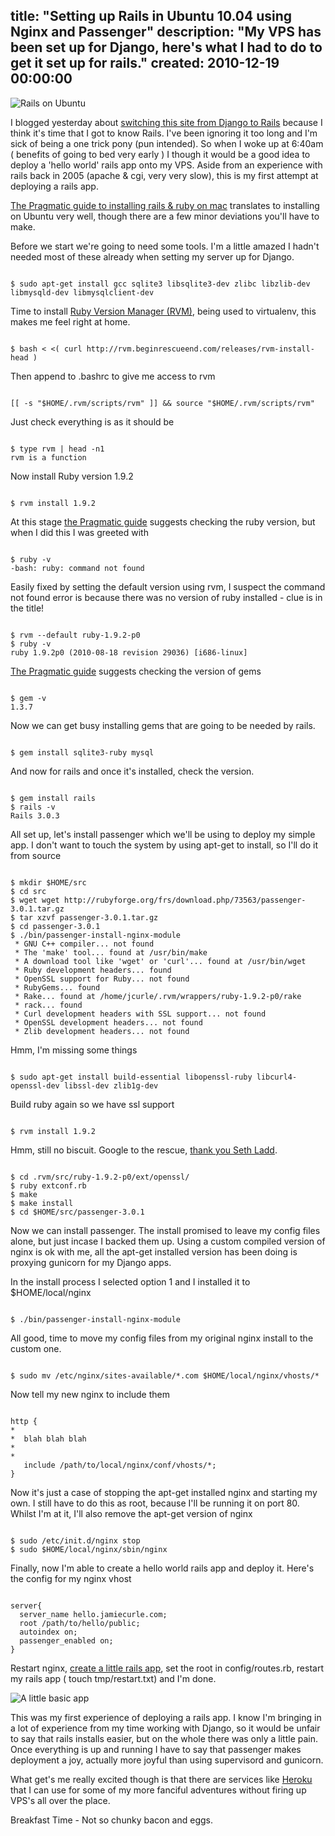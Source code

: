 title: "Setting up Rails in Ubuntu 10.04 using Nginx and Passenger"
description: "My VPS has been set up for Django, here's what I had to do to get it set up for rails."
created: 2010-12-19 00:00:00
---

![Rails on Ubuntu](/media/2010/12/19/blogimage/Rails_on_Ubuntu.850x600.jpg)

I blogged yesterday about [switching this site from Django to Rails](/blog/2010/12/django-rails.html) because I think it's time that I got to know Rails. I've been ignoring it too long and I'm sick of being a one trick pony (pun intended). So when I woke up at 6:40am ( benefits of going to bed very early ) I though it would be a good idea to deploy a 'hello world' rails app onto my VPS.  Aside from an experience with rails back in 2005 (apache & cgi, very very slow), this is my first attempt at deploying a rails app.

[The Pragmatic guide to installing rails & ruby on mac](http://pragmaticstudio.com/blog/2010/9/23/install-rails-ruby-mac)  translates to installing on Ubuntu very well, though there are a few minor deviations you'll have to make.

Before we start we're going to need some tools. I'm a little amazed I hadn't needed most of these already when setting my server up for Django.

<code lang="bash">
$ sudo apt-get install gcc sqlite3 libsqlite3-dev zlibc libzlib-dev libmysqld-dev libmysqlclient-dev
</code>

Time to install [Ruby Version Manager (RVM)](http://rvm.beginrescueend.com/), being used to virtualenv, this makes me feel right at home.

<code lang="bash">
$ bash < <( curl http://rvm.beginrescueend.com/releases/rvm-install-head )
</code>

Then append to .bashrc to give me access to rvm

<code lang="bash">
[[ -s "$HOME/.rvm/scripts/rvm" ]] && source "$HOME/.rvm/scripts/rvm"
</code>

Just check everything is as it should be

<code lang="bash">
$ type rvm | head -n1
rvm is a function
</code>

Now install Ruby version 1.9.2

<code lang="bash">
$ rvm install 1.9.2
</code>

At this stage [the Pragmatic guide](http://pragmaticstudio.com/blog/2010/9/23/install-rails-ruby-mac) suggests checking the ruby version, but when I did this I was greeted with 

<code lang="bash">
$ ruby -v
-bash: ruby: command not found
</code>

Easily fixed by setting the default version using rvm, I suspect the command not found error is because there was no version of ruby installed  - clue is in the title!

<code lang="bash">
$ rvm --default ruby-1.9.2-p0
$ ruby -v
ruby 1.9.2p0 (2010-08-18 revision 29036) [i686-linux]
</code>

[The Pragmatic guide](http://pragmaticstudio.com/blog/2010/9/23/install-rails-ruby-mac) suggests checking the version of gems

<code lang="bash">
$ gem -v
1.3.7
</code>

Now we can get busy installing gems that are going to be needed by rails.

<code lang="bash">
$ gem install sqlite3-ruby mysql
</code>

And now for rails and once it's installed, check the version.

<code lang="bash">
$ gem install rails
$ rails -v
Rails 3.0.3
</code>

All set up, let's install passenger which we'll be using to deploy my simple app.  I don't want to touch the system by using apt-get to install, so I'll do it from source

<code lang="bash">
$ mkdir $HOME/src
$ cd src
$ wget wget http://rubyforge.org/frs/download.php/73563/passenger-3.0.1.tar.gz
$ tar xzvf passenger-3.0.1.tar.gz
$ cd passenger-3.0.1
$ ./bin/passenger-install-nginx-module
 * GNU C++ compiler... not found
 * The 'make' tool... found at /usr/bin/make
 * A download tool like 'wget' or 'curl'... found at /usr/bin/wget
 * Ruby development headers... found
 * OpenSSL support for Ruby... not found
 * RubyGems... found
 * Rake... found at /home/jcurle/.rvm/wrappers/ruby-1.9.2-p0/rake
 * rack... found
 * Curl development headers with SSL support... not found
 * OpenSSL development headers... not found
 * Zlib development headers... not found
</code>

Hmm, I'm missing some things

<code lang="bash">
$ sudo apt-get install build-essential libopenssl-ruby libcurl4-openssl-dev libssl-dev zlib1g-dev
</code>

Build ruby again so we have ssl support

<code lang="bash">
$ rvm install 1.9.2
</code>

Hmm, still no biscuit. Google to the rescue, [thank you Seth Ladd](http://blog.sethladd.com/2007/03/installing-openssl-support-for-ruby-on.html).

<code lang="bash">
$ cd .rvm/src/ruby-1.9.2-p0/ext/openssl/
$ ruby extconf.rb
$ make
$ make install 
$ cd $HOME/src/passenger-3.0.1
</code>

Now we can install passenger. The install promised to leave my config files alone, but just incase I backed them up. Using a custom compiled version of nginx is ok with me, all the apt-get installed version has been doing is proxying gunicorn for my Django apps.  

In the install process I selected option 1 and I installed it to $HOME/local/nginx

<code lang="bash">
$ ./bin/passenger-install-nginx-module
</code>

All good, time to move my config files from my original nginx install to the custom one.

<code lang="bash">
$ sudo mv /etc/nginx/sites-available/*.com $HOME/local/nginx/vhosts/*
</code>

Now tell my new nginx to include them

<code lang="javascript">
http {
*
*  blah blah blah
*
*
   include /path/to/local/nginx/conf/vhosts/*;
}
</code>

Now it's just a case of stopping the apt-get installed nginx and starting my own. I still have to do this as root,  because I'll be running it on port 80. Whilst I'm at it, I'll also remove the apt-get version of nginx

<code lang="bash">
$ sudo /etc/init.d/nginx stop
$ sudo $HOME/local/nginx/sbin/nginx
</code>

Finally, now I'm able to create a hello world rails app and deploy it. Here's the config for my nginx vhost

<code lang="javascript">
server{
  server_name hello.jamiecurle.com;
  root /path/to/hello/public;
  autoindex on;
  passenger_enabled on;
}
</code>

Restart nginx,  [create a little rails app](//hello.jamiecurle.com/), set the root in config/routes.rb, restart my rails app ( touch tmp/restart.txt) and I'm done.

![A little basic app](/media/2010/12/19/blogimage/A_little_basic_app.850x600.jpg)

This was my first experience of deploying a rails app. I know I'm bringing in a lot of experience from my time working with Django, so it would be unfair to say that rails installs easier, but on the whole there was only a little pain. Once everything is up and running I have to say that passenger makes deployment a joy, actually more joyful than using supervisord and gunicorn. 

What get's me really excited though is that there are services like [Heroku](http://heroku.com/) that I can use for some of my more fanciful adventures without firing up VPS's all over the place.

Breakfast Time - Not so chunky bacon and eggs.
